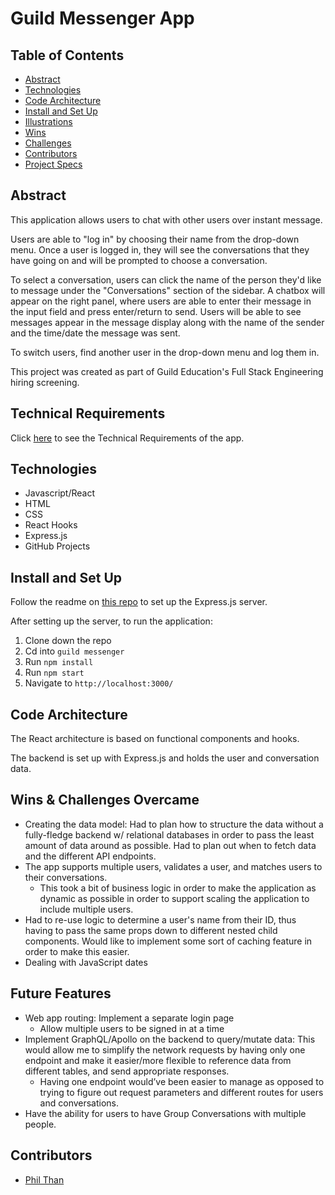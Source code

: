 # Guild Messenger App

## Table of Contents

- [Abstract](#Abstract)
- [Technologies](#Technologies)
- [Code Architecture](#Code-Architecture)
- [Install and Set Up](#Install-and-Set-Up)
- [Illustrations](#Illustrations)
- [Wins](#Wins)
- [Challenges](#Challenges)
- [Contributors](#Contributors)
- [Project Specs](#Project-Specs)

## Abstract

This application allows users to chat with other users over instant message.  

Users are able to "log in" by choosing their name from the drop-down menu.  Once a user is logged in, they will see the conversations that they have going on and will be prompted to choose a conversation.  

To select a conversation, users can click the name of the person they'd like to message under the "Conversations" section of the sidebar.  A chatbox will appear on the right panel, where users are able to enter their message in the input field and press enter/return to send.  Users will be able to see messages appear in the message display along with the name of the sender and the time/date the message was sent.

To switch users, find another user in the drop-down menu and log them in.

This project was created as part of Guild Education's Full Stack Engineering hiring screening.


## Technical Requirements
Click [here](https://docs.google.com/document/d/1ZwIFJUxDwg7etxBgsBYraXdjaQUo_9Z0FGnzGE0EUX4/edit?usp=sharing) to see the Technical Requirements of the app.

## Technologies
- Javascript/React
- HTML
- CSS
- React Hooks
- Express.js
- GitHub Projects

## Install and Set Up

Follow the readme on [this repo](https://github.com/pthan1/guild_messenger_server) to set up the Express.js server.

After setting up the server, to run the application:

1. Clone down the repo
2. Cd into `guild messenger`
3. Run `npm install`
4. Run `npm start`
5. Navigate to `http://localhost:3000/`

## Code Architecture

The React architecture is based on functional components and hooks.  

The backend is set up with Express.js and holds the user and conversation data.

## Wins & Challenges Overcame

- Creating the data model: Had to plan how to structure the data without a fully-fledge backend w/ relational databases in order to pass the least amount of data around as possible.  Had to plan out when to fetch data and the different API endpoints.
- The app supports multiple users, validates a user, and matches users to their conversations.  
  - This took a bit of business logic in order to make the application as dynamic as possible in order to support scaling the application to include multiple users. 
- Had to re-use logic to determine a user's name from their ID, thus having to pass the same props down to different nested child components.  Would like to implement some sort of caching feature in order to make this easier.
- Dealing with JavaScript dates

## Future Features
- Web app routing: Implement a separate login page
  - Allow multiple users to be signed in at a time
- Implement GraphQL/Apollo on the backend to query/mutate data: This would allow me to simplify the network requests by having only one endpoint and make it easier/more flexible to reference data from different tables, and send appropriate responses.
  - Having one endpoint would’ve been easier to manage as opposed to trying to figure out request parameters and different routes for users and conversations.
- Have the ability for users to have Group Conversations with multiple people.

## Contributors
- [Phil Than](https://github.com/pthan1)

